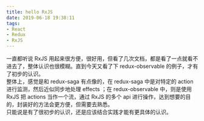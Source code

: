 ```yaml
---
title: hello RxJS
date: 2019-06-18 19:38:11
tags:
- React
- Redux
- RxJS
---
```

一直都听说 RxJS 用起来很方便，很好用，但看了几次文档，都是看了一点就看不进去了，整体认识也很模糊。直到今天又看了下 redux-observable 的例子，才有了初步的认识。  
整体上，感觉是和 redux-saga 有点像的，在 redux-saga 中是对特定的 action 进行监测，然后近似同步地处理 effects ；在 redux-observable 中，则是使用 RxJS 把 actions 当作一个流，通过 RxJS 的多个 api 进行操作，达到想要的目的，封装好的方法会更方便，但需要去熟悉。  
只能说是有了很初步的认识，还是应该结合实践才能有更具体的认识。
